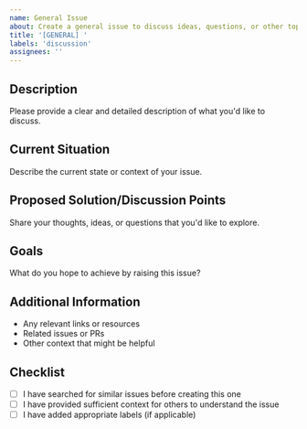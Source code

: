 ```yaml
---
name: General Issue
about: Create a general issue to discuss ideas, questions, or other topics
title: '[GENERAL] '
labels: 'discussion'
assignees: ''
---
```


## Description
Please provide a clear and detailed description of what you'd like to discuss.

## Current Situation
Describe the current state or context of your issue.

## Proposed Solution/Discussion Points
Share your thoughts, ideas, or questions that you'd like to explore.

## Goals
What do you hope to achieve by raising this issue?

## Additional Information
- Any relevant links or resources
- Related issues or PRs
- Other context that might be helpful

## Checklist
- [ ] I have searched for similar issues before creating this one
- [ ] I have provided sufficient context for others to understand the issue
- [ ] I have added appropriate labels (if applicable)
